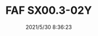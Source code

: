 ﻿---
layout: post 
title: FAF SX00.3-02Y
tags: 
categories: wire-harness
overview: 
series: 
part_number: 0509-1
thumb_img: 
small_img: static/202105/509-20210530.jpg
date: 2021/5/30 8:36:23
---



